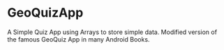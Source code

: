 # GeoQuizApp

A Simple Quiz App using Arrays to store simple data. Modified version of the famous GeoQuiz App in many Android Books.
